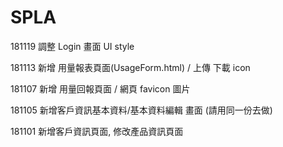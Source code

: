 # SPLA

181119 調整 Login 畫面 UI style

181113 新增 用量報表頁面(UsageForm.html) / 上傳 下載 icon

181107 新增 用量回報頁面 / 網頁 favicon 圖片

181105 新增客戶資訊基本資料/基本資料編輯 畫面 (請用同一份去做)

181101 新增客戶資訊頁面, 修改產品資訊頁面
